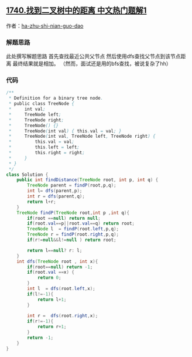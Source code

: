 ## [1740.找到二叉树中的距离 中文热门题解1](https://leetcode.cn/problems/find-distance-in-a-binary-tree/solutions/100000/hua-wei-er-mian-shou-si-by-ha-zhu-shi-ni-7mio)

作者：[ha-zhu-shi-nian-guo-dao](https://leetcode.cn/u/ha-zhu-shi-nian-guo-dao)

### 解题思路
此处撰写解题思路
首先查找最近公共父节点
然后使用dfs查找父节点到该节点距离
最终结果就是相加。
（然而，面试还是用的bfs查找，被说复杂了hh）

### 代码

```java
/**
 * Definition for a binary tree node.
 * public class TreeNode {
 *     int val;
 *     TreeNode left;
 *     TreeNode right;
 *     TreeNode() {}
 *     TreeNode(int val) { this.val = val; }
 *     TreeNode(int val, TreeNode left, TreeNode right) {
 *         this.val = val;
 *         this.left = left;
 *         this.right = right;
 *     }
 * }
 */
class Solution {
    public int findDistance(TreeNode root, int p, int q) {
        TreeNode parent = findP(root,p,q);
        int l= dfs(parent,p);
        int r = dfs(parent,q);
        return l+r;
    }
    TreeNode findP(TreeNode root,int p ,int q){
        if(root ==null) return null;
        if(root.val==p||root.val==q) return root;
        TreeNode l  = findP(root.left,p,q);
        TreeNode r = findP(root.right,p,q);
        if(r!=null&&l!=null ) return root;

        return l==null? r: l;
    }
    int dfs(TreeNode root , int x){
        if(root==null) return -1;
        if(root.val ==x) {
            return 0;
        }
        int l  = dfs(root.left,x);
        if(l!=-1){
            return l+1;
        }
        
        int r =  dfs(root.right,x);
        if(r!=-1){
            return r+1;
        }
        return -1;
    }
}
```